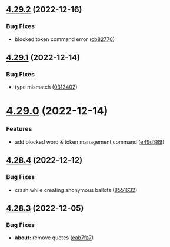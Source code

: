 ## [4.29.2](https://github.com/onesoft-sudo/sudobot/compare/v4.29.1...v4.29.2) (2022-12-16)


### Bug Fixes

* blocked token command error ([cb82770](https://github.com/onesoft-sudo/sudobot/commit/cb82770e9de1e3384ed2004c9db9d21fc0099a16))



## [4.29.1](https://github.com/onesoft-sudo/sudobot/compare/v4.29.0...v4.29.1) (2022-12-14)


### Bug Fixes

* type mismatch ([0313402](https://github.com/onesoft-sudo/sudobot/commit/0313402232885f84905f11f231eabadafa5b815e))



# [4.29.0](https://github.com/onesoft-sudo/sudobot/compare/v4.28.4...v4.29.0) (2022-12-14)


### Features

* add blocked word & token management command ([e49d389](https://github.com/onesoft-sudo/sudobot/commit/e49d389648963178044bd9726a32e61a62f00d94))



## [4.28.4](https://github.com/onesoft-sudo/sudobot/compare/v4.28.3...v4.28.4) (2022-12-12)


### Bug Fixes

* crash while creating anonymous ballots ([8551632](https://github.com/onesoft-sudo/sudobot/commit/8551632f4d97a106605d9d0ba700ed686e6d6cee))



## [4.28.3](https://github.com/onesoft-sudo/sudobot/compare/v4.28.2...v4.28.3) (2022-12-05)


### Bug Fixes

* **about:** remove quotes  ([eab7fa7](https://github.com/onesoft-sudo/sudobot/commit/eab7fa7e880ef5d3016a6fe81a17d391ff7fc85f))



